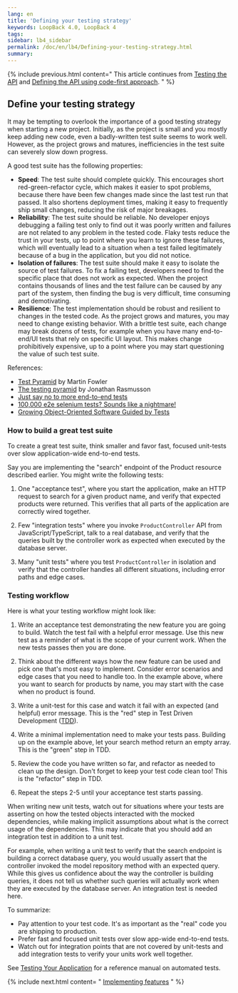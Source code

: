 ```yaml
---
lang: en
title: 'Defining your testing strategy'
keywords: LoopBack 4.0, LoopBack 4
tags:
sidebar: lb4_sidebar
permalink: /doc/en/lb4/Defining-your-testing-strategy.html
summary:
---
```


{% include previous.html content=" This article continues
from [Testing the API](./Testing-the-API.md) and
[Defining the API using code-first approach](./Defining-the-API-using-code-first-approach.md).
" %}

## Define your testing strategy

It may be tempting to overlook the importance of a good testing strategy when
starting a new project. Initially, as the project is small and you mostly keep
adding new code, even a badly-written test suite seems to work well. However, as
the project grows and matures, inefficiencies in the test suite can severely
slow down progress.

A good test suite has the following properties:

- **Speed**: The test suite should complete quickly. This encourages short
  red-green-refactor cycle, which makes it easier to spot problems, because
  there have been few changes made since the last test run that passed. It also
  shortens deployment times, making it easy to frequently ship small changes,
  reducing the risk of major breakages.
- **Reliability**: The test suite should be reliable. No developer enjoys
  debugging a failing test only to find out it was poorly written and failures
  are not related to any problem in the tested code. Flaky tests reduce the
  trust in your tests, up to point where you learn to ignore these failures,
  which will eventually lead to a situation when a test failed legitimately
  because of a bug in the application, but you did not notice.
- **Isolation of failures**: The test suite should make it easy to isolate the
  source of test failures. To fix a failing test, developers need to find the
  specific place that does not work as expected. When the project contains
  thousands of lines and the test failure can be caused by any part of the
  system, then finding the bug is very difficult, time consuming and
  demotivating.
- **Resilience**: The test implementation should be robust and resilient to
  changes in the tested code. As the project grows and matures, you may need to
  change existing behavior. With a brittle test suite, each change may break
  dozens of tests, for example when you have many end-to-end/UI tests that rely
  on specific UI layout. This makes change prohibitively expensive, up to a
  point where you may start questioning the value of such test suite.

References:

- [Test Pyramid](https://martinfowler.com/bliki/TestPyramid.html) by Martin
  Fowler
- [The testing pyramid](http://www.agilenutshell.com/episodes/41-testing-pyramid)
  by Jonathan Rasmusson
- [Just say no to more end-to-end tests](https://testing.googleblog.com/2015/04/just-say-no-to-more-end-to-end-tests.html)
- [100,000 e2e selenium tests? Sounds like a nightmare!](https://watirmelon.blog/2014/05/14/100000-e2e-selenium-tests-sounds-like-a-nightmare/)
- [Growing Object-Oriented Software Guided by Tests](http://www.growing-object-oriented-software.com/)

### How to build a great test suite

To create a great test suite, think smaller and favor fast, focused unit-tests
over slow application-wide end-to-end tests.

Say you are implementing the "search" endpoint of the Product resource described
earlier. You might write the following tests:

1. One "acceptance test", where you start the application, make an HTTP request
   to search for a given product name, and verify that expected products were
   returned. This verifies that all parts of the application are correctly
   wired together.

2. Few "integration tests" where you invoke `ProductController` API from
   JavaScript/TypeScript, talk to a real database, and verify that the queries
   built by the controller work as expected when executed by the database
   server.

3. Many "unit tests" where you test `ProductController` in isolation and verify
   that the controller handles all different situations, including error paths
   and edge cases.

### Testing workflow

Here is what your testing workflow might look like:

1. Write an acceptance test demonstrating the new feature you are going to
   build. Watch the test fail with a helpful error message. Use this new test
   as a reminder of what is the scope of your current work. When the new tests
   passes then you are done.

2. Think about the different ways how the new feature can be used and pick one
   that's most easy to implement. Consider error scenarios and edge cases that
   you need to handle too. In the example above, where you want to search for
   products by name, you may start with the case when no product is found.

3. Write a unit-test for this case and watch it fail with an expected (and
   helpful) error message. This is the "red" step in Test Driven Development
   ([TDD](https://en.wikipedia.org/wiki/Test-driven_development)).

4. Write a minimal implementation need to make your tests pass. Building up on
   the example above, let your search method return an empty array. This is the
   "green" step in TDD.

5. Review the code you have written so far, and refactor as needed to clean up
   the design. Don't forget to keep your test code clean too! This is the
   "refactor" step in TDD.

6. Repeat the steps 2-5 until your acceptance test starts passing.

When writing new unit tests, watch out for situations where your tests are
asserting on how the tested objects interacted with the mocked dependencies,
while making implicit assumptions about what is the correct usage of the
dependencies. This may indicate that you should add an integration test in
addition to a unit test.

For example, when writing a unit test to verify that the search endpoint is
building a correct database query, you would usually assert that the controller
invoked the model repository method with an expected query. While this gives us
confidence about the way the controller is building queries, it does not tell us
whether such queries will actually work when they are executed by the database
server. An integration test is needed here.

To summarize:

- Pay attention to your test code. It's as important as the "real" code you are
  shipping to production.
- Prefer fast and focused unit tests over slow app-wide end-to-end tests.
- Watch out for integration points that are not covered by unit-tests and add
  integration tests to verify your units work well together.

See [Testing Your Application](Testing-Your-application.md) for a reference
manual on automated tests.

{% include next.html content= "
[Implementing features](./Implementing-features.md) " %}
